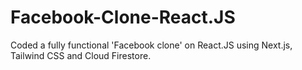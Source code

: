 # Facebook-Clone-React.JS
Coded a fully functional 'Facebook clone' on React.JS using Next.js, Tailwind CSS and Cloud Firestore.

